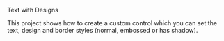 Text with Designs

This project shows how to create a custom control which you can set the text, design and border styles (normal, embossed or has shadow).